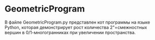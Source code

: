 # GeometricProgram
В файле GeometricProgram.py представлен кот программы на языке Python, которая демонстрирует рост количества 2"=смежностных вершин в 0/1-многогранниках при увеличении пространства.
